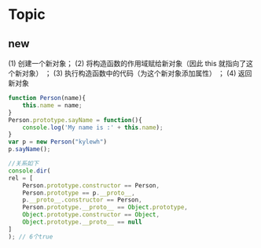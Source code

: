# Topic

## new

(1) 创建一个新对象；
(2) 将构造函数的作用域赋给新对象（因此 this 就指向了这个新对象） ；
(3) 执行构造函数中的代码（为这个新对象添加属性） ；
(4) 返回新对象

```js
function Person(name){
    this.name = name;
}
Person.prototype.sayName = function(){
    console.log('My name is :' + this.name);
}
var p = new Person("kylewh")
p.sayName();

//关系如下
console.dir( 
rel = [
    Person.prototype.constructor == Person,
    Person.prototype == p.__proto__,
    p.__proto__.constructor == Person,
    Person.prototype.__proto__ == Object.prototype,
    Object.prototype.constructor == Object,
    Object.prototype.__proto__ == null
]
); // 6个true
```
